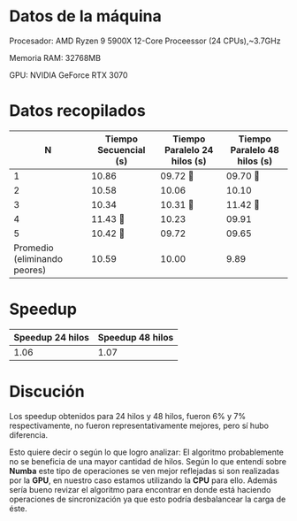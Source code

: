 # Datos de la máquina
Procesador: AMD Ryzen 9 5900X 12-Core Proceessor (24 CPUs),~3.7GHz

Memoria RAM: 32768MB

GPU: NVIDIA GeForce RTX 3070

# Datos recopilados

|N                           | Tiempo Secuencial (s) | Tiempo Paralelo 24 hilos (s) | Tiempo Paralelo 48 hilos (s) |
|----------------------------|-----------------------|------------------------------|------------------------------|
|1                           | 10.86                 | 09.72 🔴                     | 09.70 🔴                    |
|2                           | 10.58                 | 10.06                        | 10.10                        |
|3                           | 10.34                 | 10.31  🔴                    | 11.42 🔴                    |
|4                           | 11.43 🔴              | 10.23                        | 09.91                        |
|5                           | 10.42 🔴              | 09.72                        | 09.65                        |
|Promedio (eliminando peores)| 10.59                 | 10.00                        | 9.89                         |


# Speedup

|Speedup 24 hilos|Speedup 48 hilos|
|----------------|----------------|
|1.06            |1.07            |

# Discución

Los speedup obtenidos para 24 hilos y 48 hilos, fueron 6% y 7% respectivamente, no fueron representativamente mejores, pero sí hubo diferencia.

Esto quiere decir o según lo que logro analizar: El algoritmo probablemente no se beneficia de una mayor cantidad de hilos. Según lo que entendí sobre **Numba** este tipo de operaciones se ven mejor reflejadas si son realizadas por la **GPU**, en nuestro caso estamos utilizando la **CPU** para ello. Además sería bueno revizar el algoritmo para encontrar en donde está haciendo operaciones de sincronización ya que esto podría desbalancear la carga de éste.